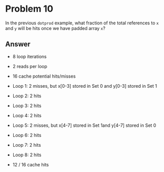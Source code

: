 # Problem 10

In the previous `dotprod` example, what fraction of the total references to `x` and `y`
will be hits once we have padded array `x`?

## Answer

- 8 loop iterations
- 2 reads per loop
- 16 cache potential hits/misses

- Loop 1: 2 misses, but x[0-3] stored in Set 0 and y[0-3] stored in Set 1
- Loop 2: 2 hits
- Loop 3: 2 hits
- Loop 4: 2 hits
- Loop 5: 2 misses, but x[4-7] stored in Set 1and y[4-7] stored in Set 0
- Loop 6: 2 hits
- Loop 7: 2 hits
- Loop 8: 2 hits

- 12 / 16 cache hits
